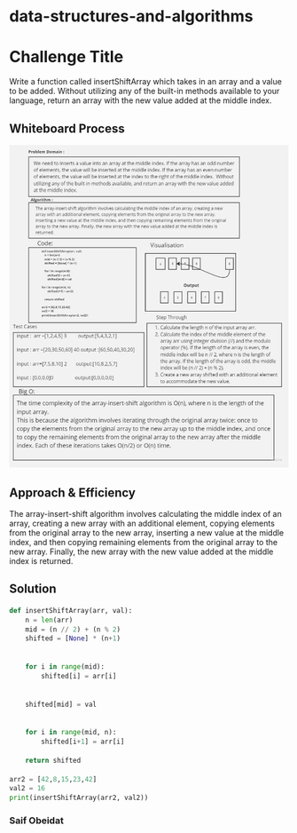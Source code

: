 # data-structures-and-algorithms


# Challenge Title
Write a function called insertShiftArray which takes in an array and a value to be added. Without utilizing any of the built-in methods available to your language, return an array with the new value added at the middle index.

## Whiteboard Process
![code Challenge 01](./codeChallenge2.jpg "reversArray")

## Approach & Efficiency
The array-insert-shift algorithm involves calculating the middle index of an array, creating a new array with an additional element, copying elements from the original array to the new array, inserting a new value at the middle index, and then copying remaining elements from the original array to the new array. Finally, the new array with the new value added at the middle index is returned.

## Solution

``` python
def insertShiftArray(arr, val):
    n = len(arr)
    mid = (n // 2) + (n % 2)   
    shifted = [None] * (n+1)   

    
    for i in range(mid):
        shifted[i] = arr[i]


    shifted[mid] = val

    
    for i in range(mid, n):
        shifted[i+1] = arr[i]

    return shifted

arr2 = [42,8,15,23,42]
val2 = 16
print(insertShiftArray(arr2, val2))


```

### Saif Obeidat